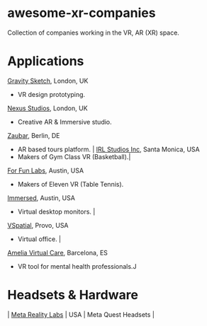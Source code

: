 # awesome-xr-companies
Collection of companies working in the VR, AR (XR) space.

# Applications

[Gravity Sketch](https://www.gravitysketch.com/), London, UK
* VR design prototyping.

[Nexus Studios](https://nexusstudios.com/immersive/), London, UK
* Creative AR & Immersive studio.

[Zaubar](https://zaubar.com/), Berlin, DE
* AR based tours platform. 		|
[IRL Studios Inc](https://www.linkedin.com/company/irlstudios/), Santa Monica, USA 
* Makers of Gym Class VR (Basketball).|

[For Fun Labs](https://www.linkedin.com/company/for-fun-labs/), Austin, USA 
* Makers of Eleven VR (Table Tennis).

[Immersed](https://www.linkedin.com/company/immersed/), Austin, USA 
* Virtual desktop monitors. 		|

[VSpatial](https://www.vspatial.com/), Provo, USA 
* Virtual office. 		|

[Amelia Virtual Care](https://ameliavirtualcare.com/), Barcelona, ES 
* VR tool for mental health professionals.J


# Headsets & Hardware
| [Meta Reality Labs](https://about.meta.com/realitylabs/)		| USA | Meta Quest Headsets |
